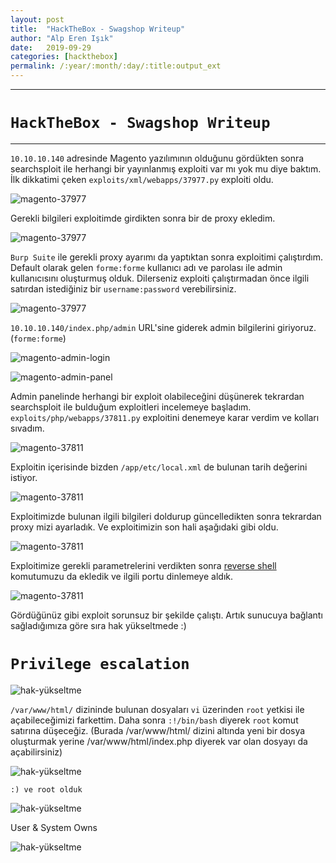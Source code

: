 ```yaml
---
layout: post
title:  "HackTheBox - Swagshop Writeup"
author: "Alp Eren Işık"
date:   2019-09-29
categories: [hackthebox]
permalink: /:year/:month/:day/:title:output_ext
---
```


***
# `HackTheBox - Swagshop Writeup`
***

`10.10.10.140` adresinde Magento yazılımının olduğunu gördükten sonra searchsploit ile herhangi bir yayınlanmış exploiti var mı yok mu diye baktım. İlk dikkatimi çeken `exploits/xml/webapps/37977.py` exploiti oldu.

![magento-37977](/static/img/posts/htb-swagshop/1.png)

Gerekli bilgileri exploitimde girdikten sonra bir de proxy ekledim.

![magento-37977](/static/img/posts/htb-swagshop/2.png)

`Burp Suite` ile gerekli proxy ayarımı da yaptıktan sonra exploitimi çalıştırdım. Default olarak gelen `forme:forme` kullanıcı adı ve parolası ile admin kullanıcısını oluşturmuş olduk. Dilerseniz exploiti çalıştırmadan önce ilgili satırdan istediğiniz bir `username:password` verebilirsiniz.

![magento-37977](/static/img/posts/htb-swagshop/3.png)

`10.10.10.140/index.php/admin` URL'sine giderek admin bilgilerini giriyoruz. (`forme:forme`)

![magento-admin-login](/static/img/posts/htb-swagshop/4.png)


![magento-admin-panel](/static/img/posts/htb-swagshop/5.png)

Admin panelinde herhangi bir exploit olabileceğini düşünerek tekrardan searchsploit ile bulduğum exploitleri incelemeye başladım. `exploits/php/webapps/37811.py` exploitini denemeye karar verdim ve kolları sıvadım.

![magento-37811](/static/img/posts/htb-swagshop/6.png)

Exploitin içerisinde bizden `/app/etc/local.xml` de bulunan tarih değerini istiyor.

![magento-37811](/static/img/posts/htb-swagshop/7.png)

Exploitimizde bulunan ilgili bilgileri doldurup güncelledikten sonra tekrardan proxy mizi ayarladık. Ve exploitimizin son hali aşağıdaki gibi oldu.

![magento-37811](/static/img/posts/htb-swagshop/8.png)

Exploitimize gerekli parametrelerini verdikten sonra [reverse shell](http://pentestmonkey.net/cheat-sheet/shells/reverse-shell-cheat-sheet) komutumuzu da ekledik ve ilgili portu dinlemeye aldık.

![magento-37811](/static/img/posts/htb-swagshop/9.png)

Gördüğünüz gibi exploit sorunsuz bir şekilde çalıştı. Artık sunucuya bağlantı sağladığımıza göre sıra hak yükseltmede  :)

# `Privilege escalation`

![hak-yükseltme](/static/img/posts/htb-swagshop/10.png)

`/var/www/html/` dizininde bulunan dosyaları `vi` üzerinden `root` yetkisi ile açabileceğimizi farkettim. Daha sonra `:!/bin/bash` diyerek `root` komut satırına düşeceğiz. (Burada /var/www/html/ dizini altında yeni bir dosya oluşturmak yerine /var/www/html/index.php diyerek var olan dosyayı da açabilirsiniz)

![hak-yükseltme](/static/img/posts/htb-swagshop/11.png)

`:) ve root olduk`

![hak-yükseltme](/static/img/posts/htb-swagshop/root.png)

User & System Owns

![hak-yükseltme](/static/img/posts/htb-swagshop/flags.png)
